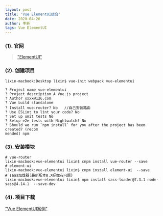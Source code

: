 ```yaml
---
layout: post
title: 'Vue ElementUI结合'
date: 2020-04-20
author: 李新
tags: Vue ElementUI
---
```


### (1). 官网
> ["ElementUI"](https://element.eleme.cn/)   

### (2). 创建项目
```
lixin-macbook:Desktop lixin$ vue-init webpack vue-elementui

? Project name vue-elementui
? Project description A Vue.js project
? Author xxxx@126.com
? Vue build standalone
? Install vue-router? No   //自己安装路由
? Use ESLint to lint your code? No
? Set up unit tests No
? Setup e2e tests with Nightwatch? No
? Should we run `npm install` for you after the project has been created? (recom
mended) npm
```
### (3). 安装模块
```
# vue-router
lixin-macbook:vue-elementui lixin$ cnpm install vue-router --save
# element-ui
lixin-macbook:vue-elementui lixin$ cnpm install element-ui  --save
# saas加载器(最新版本8.X好像有问题)
lixin-macbook:vue-elementui lixin$ npm install sass-loader@7.3.1 node-sass@4.14.1  --save-dev
```
### (4). 项目下载
["Vue ElementUI案例"](/assets/vue/vue-elementui.zip)